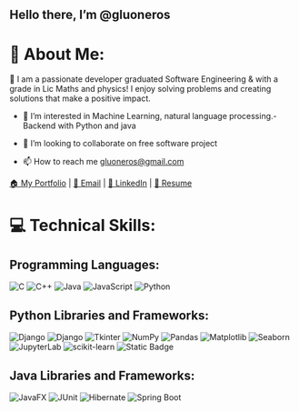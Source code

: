 ## Hello there, I’m @gluoneros


# 👤 About Me:
🚀 I am a passionate developer graduated Software Engineering & with a grade in Lic Maths and physics! I enjoy solving problems and creating solutions that make a positive impact.
- 👀 I’m interested in Machine Learning, natural language processing.- Backend with Python and java
- 💞️ I’m looking to collaborate on free software project

  
- 📫 How to reach me gluoneros@gmail.com

<!---
gluoneros/gluoneros is a ✨ special ✨ repository because its `README.md` (this file) appears on your GitHub profile.
You can click the Preview link to take a look at your changes.
--->

[🏠 My Portfolio](https://gluoneros.github.io) | [📧 Email](mailto:gluoneros@gmail.com) | [🔗 LinkedIn](https://www.linkedin.com/in/hildebrando-vargas) | [📄 Resume](https://github.com/gluoneros/gluoneros.github.io/blob/main/hojaDeVida3.pdf)

# 💻 Technical Skills:

## Programming Languages:
![C](https://img.shields.io/badge/c-%2300599C.svg?style=for-the-badge&logo=c&logoColor=white) 
![C++](https://img.shields.io/badge/c++-%2300599C.svg?style=for-the-badge&logo=c%2B%2B&logoColor=white) 
![Java](https://img.shields.io/badge/java-%23ED8B00.svg?style=for-the-badge&logo=java&logoColor=white) 
![JavaScript](https://img.shields.io/badge/javascript-%23323330.svg?style=for-the-badge&logo=javascript&logoColor=%23F7DF1E) 
![Python](https://img.shields.io/badge/python-%2314354C.svg?style=for-the-badge&logo=python&logoColor=white) 


## Python Libraries and Frameworks:
![Django](https://img.shields.io/badge/-Django-%2300768F.svg?style=for-the-badge&logo=django&logoColor=white)
![Django](https://img.shields.io/badge/-Flask-%2300768F.svg?style=for-the-badge&logo=flask&logoColor=white)
![Tkinter](https://img.shields.io/badge/tkinter-%234B8BBE.svg?style=for-the-badge)
![NumPy](https://img.shields.io/badge/NumPy-%23013243.svg?style=for-the-badge&logo=numpy&logoColor=white) 
![Pandas](https://img.shields.io/badge/Pandas-%23150458.svg?style=for-the-badge&logo=pandas&logoColor=white)
![Matplotlib](https://img.shields.io/badge/Matplotlib-%2300768F.svg?style=for-the-badge&logo=python&logoColor=white)
![Seaborn](https://img.shields.io/badge/Seaborn-%2300768F.svg?style=for-the-badge&logo=seaborn&logoColor=white)
![JupyterLab](https://img.shields.io/badge/-JupyterLab-F37626?style=for-the-badge&logo=jupyter&logoColor=white)
![scikit-learn](https://img.shields.io/badge/-Scikit--learn-4B8BBE?style=for-the-badge&logo=scikit-learn&logoColor=white)
![Static Badge](https://img.shields.io/badge/seaborn)

## Java Libraries and Frameworks:
![JavaFX](https://img.shields.io/badge/JavaFX-%23ED8B00.svg?style=for-the-badge&logo=java&logoColor=white) 
![JUnit](https://img.shields.io/badge/JUnit-%23007ACC.svg?style=for-the-badge&logo=junit5&logoColor=white)
![Hibernate](https://img.shields.io/badge/-Hibernate-59666C?style=for-the-badge&logo=hibernate&logoColor=white)
![Spring Boot](https://img.shields.io/badge/-Spring%20Boot-6DB33F?style=for-the-badge&logo=springboot&logoColor=white)
